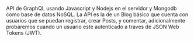 API de GraphQL usando Javascript y Nodejs en el servidor y Mongodb como base de datos NoSQL. La API es la de un Blog básico que cuenta con usuarios que se puedan registrar, crear Posts, y comentar, adicionalmente probaremos cuando un usuario este autenticado a traves de JSON Web Tokens (JWT).
